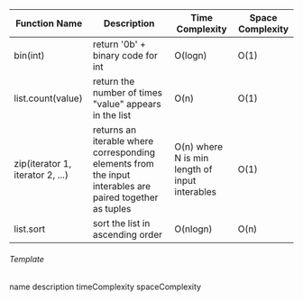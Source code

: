 

<table>
  <thead>
    <tr>
      <th data-sortable="true">Function Name</th>
      <th data-sortable="true">Description</th>
      <th data-sortable="true">Time Complexity</th>
      <th data-sortable="true">Space Complexity</th>
    </tr>
  </thead>
  <tbody>
    <tr>
      <td>bin(int)</td>
      <td>return '0b' + binary code for int</td>
      <td>O(logn)</td>
      <td>O(1)</td>
    </tr>
    <tr>
      <td>list.count(value)</td>
      <td>return the number of times "value" appears in the list</td>
      <td>O(n)</td>
      <td>O(1)</td>
    </tr>
    <tr>
      <td>zip(iterator 1, iterator 2, ...)</td>
      <td>returns an iterable where corresponding elements from the input interables are paired together as tuples</td>
      <td>O(n) where N is min length of input interables</td>
      <td>O(1)</td>
    </tr>
    <tr>
      <td>list.sort</td>
      <td>sort the list in ascending order</td>
      <td>O(nlogn)</td>
      <td>O(n)</td>
    </tr>
  </tbody>
</table>




###### Template
<tr>
  <td>name</td>
  <td>description</td>
  <td>timeComplexity</td>
  <td>spaceComplexity</td>
</tr>


